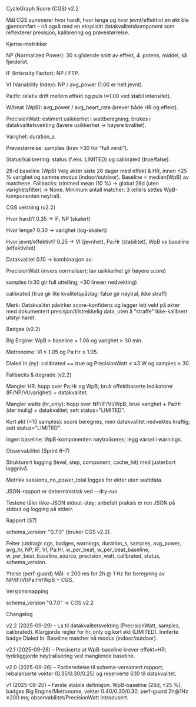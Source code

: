 CycleGraph Score (CGS) v2.2

Mål
CGS summerer hvor hardt, hvor lenge og hvor jevnt/effektivt en økt ble gjennomført – nå også med en eksplisitt datakvalitetskomponent som reflekterer presisjon, kalibrering og prøvestørrelse.

Kjerne-metrikker

NP (Normalized Power): 30 s glidende snitt av effekt, 4. potens, middel, så fjerderot.

IF (Intensity Factor): NP / FTP.

VI (Variability Index): NP / avg_power (1.00 er helt jevnt).

Pa:Hr: relativ drift mellom effekt og puls (≈1.00 ved stabil intensitet).

W/beat (WpB): avg_power / avg_heart_rate (krever både HR og effekt).

PrecisionWatt: estimert usikkerhet i wattberegning; brukes i datakvalitetsvekting (lavere usikkerhet → høyere kvalitet).

Varighet: duration_s.

Prøvestørrelse: samples (krav ≥30 for “full verdi”).

Status/kalibrering: status (f.eks. LIMITED) og calibrated (true/false).

28-d baseline (WpB)
Velg økter siste 28 dager med effekt & HR, innen ±25 % varighet og samme modus (indoor/outdoor).
Baseline = median(WpB) av matchene. Fallbacks: trimmed mean (10 %) → global 28d (uten varighetsfilter) → None.
Minimum antall matcher: 3 (ellers settes WpB-komponenten nøytral).

CGS vektning (v2.2)

Hvor hardt? 0.35 → IF, NP (skalert)

Hvor lenge? 0.30 → varighet (log-skalert)

Hvor jevnt/effektivt? 0.25 → VI (jevnhet), Pa:Hr (stabilitet), WpB vs baseline (effektivitet)

Datakvalitet 0.10 → kombinasjon av:

PrecisionWatt (invers normalisert; lav usikkerhet gir høyere score)

samples (≥30 gir full uttelling; <30 lineær nedvekting)

calibrated (true gir lite kvalitetspåslag; false gir nøytral, ikke straff)

Merk: Datakvalitet påvirker score-konfidens og legger lett vekt på økter med dokumentert presisjon/tilstrekkelig data, uten å “straffe” ikke-kalibrert utstyr hardt.

Badges (v2.2)

Big Engine: WpB ≥ baseline × 1.06 og varighet ≥ 30 min.

Metronome: VI ≤ 1.05 og Pa:Hr ≤ 1.05.

Dialed In (ny): calibrated == true og PrecisionWatt ≤ ±3 W og samples ≥ 30.

Fallbacks & degrade (v2.2)

Mangler HR: hopp over Pa:Hr og WpB; bruk effektbaserte indikatorer (IF/NP/VI/varighet) + datakvalitet.

Mangler watts (hr_only): hopp over NP/IF/VI/WpB; bruk varighet + Pa:Hr (der mulig) + datakvalitet; sett status="LIMITED".

Kort økt (<10 samples): score beregnes, men datakvalitet nedvektes kraftig; sett status="LIMITED".

Ingen baseline: WpB-komponenten nøytraliseres; legg varsel i warnings.

Observabilitet (Sprint 6–7)

Strukturert logging (level, step, component, cache_hit) med justerbart loggnivå.

Metrikk sessions_no_power_total logges for økter uten wattdata.

JSON-rapport er deterministisk ved --dry-run.

Testene tåler ikke-JSON stdout-støy; anbefalt praksis er ren JSON på stdout og logging på stderr.

Rapport (S7)

schema_version: "0.7.0" (bruker CGS v2.2).

Felter (utdrag): cgs, badges, warnings, duration_s, samples, avg_power, avg_hr, NP, IF, VI, Pa:Hr, w_per_beat, w_per_beat_baseline, w_per_beat_baseline_source, precision_watt, calibrated, status, schema_version.

Ytelse (perf-guard)
Mål: ≤ 200 ms for 2h @ 1 Hz for beregning av NP/IF/VI/Pa:Hr/WpB + CGS.

Versjonsmapping

schema_version "0.7.0" → CGS v2.2

Changelog

v2.2 (2025-09-29) – La til datakvalitetsvekting (PrecisionWatt, samples, calibrated). Klargjorde regler for hr_only og kort økt (LIMITED). Innførte badge Dialed In. Baseline matcher nå modus (indoor/outdoor).

v2.1 (2025-09-28) – Presiserte at WpB-baseline krever effekt+HR; tydeliggjorde nøytralisering ved manglende baseline.

v2.0 (2025-09-26) – Forberedelse til schema-versionert rapport; rebalanserte vekter (0.35/0.30/0.25) og reserverte 0.10 til datakvalitet.

v1 (2025-08-20) – Første stabile definisjon. WpB-baseline (28d, ±25 %), badges Big Engine/Metronome, vekter 0.40/0.30/0.30, perf-guard 2h@1Hz ≤200 ms; observabilitet/PrecisionWatt introdusert.